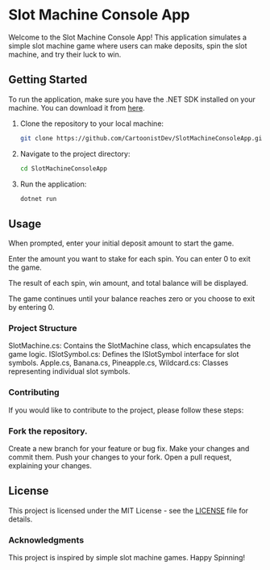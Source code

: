 # Slot Machine Console App

Welcome to the Slot Machine Console App! This application simulates a simple slot machine game where users can make deposits, spin the slot machine, and try their luck to win.

## Getting Started

To run the application, make sure you have the .NET SDK installed on your machine. You can download it from [here](https://dotnet.microsoft.com/download).

1. Clone the repository to your local machine:

   ```bash
   git clone https://github.com/CartoonistDev/SlotMachineConsoleApp.git

2. Navigate to the project directory:

    ```bash    
    cd SlotMachineConsoleApp
3. Run the application:
    ```bash
    dotnet run

## Usage
When prompted, enter your initial deposit amount to start the game.

Enter the amount you want to stake for each spin. You can enter 0 to exit the game.

The result of each spin, win amount, and total balance will be displayed.

The game continues until your balance reaches zero or you choose to exit by entering 0.

### Project Structure

SlotMachine.cs: Contains the SlotMachine class, which encapsulates the game logic.
ISlotSymbol.cs: Defines the ISlotSymbol interface for slot symbols.
Apple.cs, Banana.cs, Pineapple.cs, Wildcard.cs: Classes representing individual slot symbols.


### Contributing
If you would like to contribute to the project, please follow these steps:

### Fork the repository.
Create a new branch for your feature or bug fix.
Make your changes and commit them.
Push your changes to your fork.
Open a pull request, explaining your changes.

## License

This project is licensed under the MIT License - see the [LICENSE](LICENSE) file for details.


### Acknowledgments
This project is inspired by simple slot machine games.
Happy Spinning!
